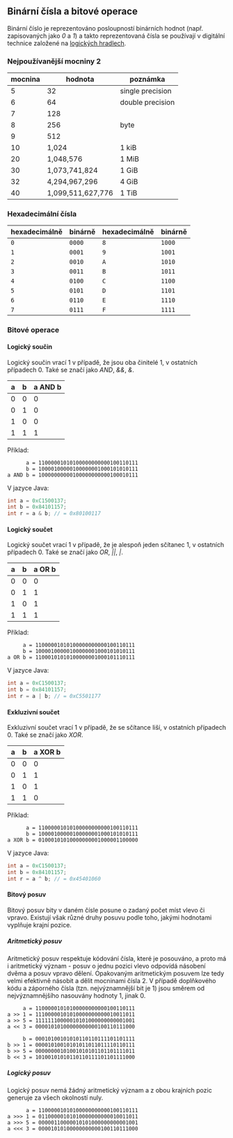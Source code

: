 ## Binární čísla a bitové operace

Binární číslo je reprezentováno posloupností binárních hodnot (např. zapisovaných jako *0* a *1*) a takto reprezentovaná čísla se používají v digitální technice založené na [logických hradlech](wiki/logicke-hradlo).

### Nejpoužívanější mocniny 2

| mocnina | hodnota | poznámka
|---|---|---
| 5 | 32 | single precision
| 6 | 64 | double precision
| 7 | 128 | |
| 8 | 256 | byte
| 9 | 512 | |
| 10 | 1,024 | 1 kiB
| 20 | 1,048,576 | 1 MiB
| 30 | 1,073,741,824 | 1 GiB
| 32 | 4,294,967,296 | 4 GiB
| 40 | 1,099,511,627,776 | 1 TiB

### Hexadecimální čísla

| hexadecimálně | binárně | hexadecimálně | binárně
|---|---|---|---
| `0` | `0000` | `8` | `1000`
| `1` | `0001` | `9` | `1001`
| `2` | `0010` | `A` | `1010`
| `3` | `0011` | `B` | `1011`
| `4` | `0100` | `C` | `1100`
| `5` | `0101` | `D` | `1101`
| `6` | `0110` | `E` | `1110`
| `7` | `0111` | `F` | `1111`

### Bitové operace

#### Logický součin

Logický součin vrací 1 v případě, že jsou oba činitelé 1, v ostatních případech 0. Také se značí jako *AND*, *&&*, *&*.

| a | b | a AND b 
|---|---|---
| 0 | 0 | 0
| 0 | 1 | 0
| 1 | 0 | 0
| 1 | 1 | 1

Příklad:

```
      a = 11000001010100000000000100110111
      b = 10000100000100000001000101010111
a AND b = 10000000000100000000000100010111
```

V jazyce Java:

```java
int a = 0xC1500137;
int b = 0x84101157;
int r = a & b; // = 0x80100117
```

#### Logický součet

Logický součet vrací 1 v případě, že je alespoň jeden sčítanec 1, v ostatních případech 0. Také se značí jako *OR*, *||*, *|*.

| a | b | a OR b 
|---|---|---
| 0 | 0 | 0
| 0 | 1 | 1
| 1 | 0 | 1
| 1 | 1 | 1

Příklad:

```
     a = 11000001010100000000000100110111
     b = 10000100000100000001000101010111
a OR b = 11000101010100000001000101110111
```

V jazyce Java:

```java
int a = 0xC1500137;
int b = 0x84101157;
int r = a | b; // = 0xC5501177
```

#### Exkluzivní součet

Exkluzivní součet vrací 1 v případě, že se sčítance liší, v ostatních případech 0. Také se značí jako *XOR*.

| a | b | a XOR b 
|---|---|---
| 0 | 0 | 0
| 0 | 1 | 1
| 1 | 0 | 1
| 1 | 1 | 0

Příklad:

```
      a = 11000001010100000000000100110111
      b = 10000100000100000001000101010111
a XOR b = 01000101010000000001000001100000
```

V jazyce Java:

```java
int a = 0xC1500137;
int b = 0x84101157;
int r = a ^ b; // = 0x45401060
```

#### Bitový posuv

Bitový posuv bity v daném čísle posune o zadaný počet míst vlevo či vpravo. Existují však různé druhy posuvu podle toho, jakými hodnotami vyplňuje krajní pozice.

##### Aritmetický posuv

Aritmetický posuv respektuje kódování čísla, které je posouváno, a proto má i aritmetický význam - posuv o jednu pozici vlevo odpovídá násobení dvěma a posuv vpravo dělení. Opakovaným aritmetickým posuvem lze tedy velmi efektivně násobit a dělit mocninami čísla 2. V případě doplňkového kódu a záporného čísla (tzn. nejvýznamnější bit je 1) jsou směrem od nejvýznamnějšího nasouvány hodnoty 1, jinak 0.

```
     a = 11000001010100000000000100110111
a >> 1 = 11100000101010000000000010011011
a >> 5 = 11111110000010101000000000001001
a << 3 = 00001010100000000000100110111000
```

```
     b = 00010100101010110110111101101111
b >> 1 = 00001010010101011011011110110111
b >> 5 = 00000000101001010101101101111011
b << 3 = 10100101010110110111101101111000
```

##### Logický posuv

Logický posuv nemá žádný aritmetický význam a z obou krajních pozic generuje za všech okolností nuly.

```
      a = 11000001010100000000000100110111
a >>> 1 = 01100000101010000000000010011011
a >>> 5 = 00000110000010101000000000001001
a <<< 3 = 00001010100000000000100110111000
```